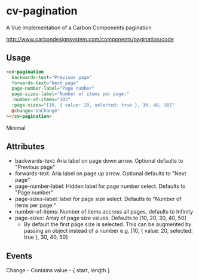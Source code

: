 # cv-pagination

A Vue implementation of a Carbon Components pagination

http://www.carbondesignsystem.com/components/pagination/code

## Usage

```html
<cv-pagination
  backwards-text="Previous page"
  forwards-text="Next page"
  page-number-label="Page number"
  page-sizes-label="Number of items per page:"
  :number-of-items="103"
  :page-sizes="[10, { value: 20, selected: true }, 30, 40, 50]"
  @change="onChange"
></cv-pagination>
```

Minimal
<cv-pagination>

## Attributes

- backwards-text: Aria label on page down arrow. Optional defaults to "Previous page"
- forwards-text: Aria label on page up arrow. Optional defaults to "Next page"
- page-number-label: Hidden label for page number select. Defaults to "Page number"
- page-sizes-label: label for page size select. Defaults to "Number of items per page:"
- number-of-items: Number of items accross all pages, defaults to Infinity
- page-sizes: Array of page size values.
  Defaults to [10, 20, 30, 40, 50]
  - By default the first page size is selected. This can be augmented by passing an object instead of a number e.g.
    [10, { value: 20, selected: true }, 30, 40, 50]

## Events

Change - Contains value - { start, length }
